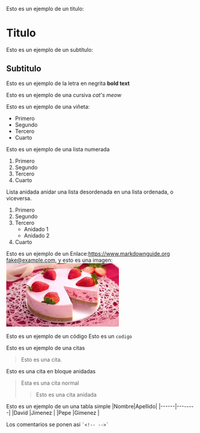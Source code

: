 Esto es un ejemplo de un titulo:
# Titulo 
Esto es un ejemplo de un subtítulo:
## Subtitulo 

Esto es un ejemplo de la letra en negrita
**bold text**

Esto es un ejemplo de una cursiva 
*cat's meow*

Esto es un ejemplo de una viñeta:
- Primero
- Segundo
- Tercero
- Cuarto
  
Esto es un ejemplo de una lista numerada
1. Primero
2. Segundo
3. Tercero
4. Cuarto

Lista anidada
anidar una lista desordenada en una lista ordenada, o viceversa.

1. Primero
2. Segundo
3. Tercero
    - Anidado 1
    - Anidado 2
4. Cuarto

Esto es un ejemplo de un Enlace:<https://www.markdownguide.org> <fake@example.com>,
  y esto es una imagen:![Tux, the Linux mascot](tartadefresa.jpg)
  
Esto es un ejemplo de un código
Esto es un `codigo`

Esto es un ejemplo de una citas
> Esto es una cita.

Esto es una cita en bloque anidadas
> Esta es una cita normal
>
>> Esto es una cita anidada

Esto es un ejemplo de un una tabla simple 
|Nombre|Apellido|
|------|--------|
|David |Jimenez |
|Pepe  |Gimenez |

Los comentarios se ponen asi
`` `<!-- -->` ``
